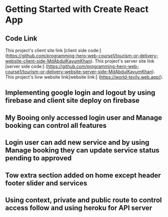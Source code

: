 # Getting Started with Create React App

## Code Link

This project's client site link [client side code:] (https://github.com/programming-hero-web-course1/tourism-or-delivery-website-client-side-MdAbdulKayumKhan).
This project's server site link [server side code:] (https://github.com/programming-hero-web-course1/tourism-or-delivery-website-server-side-MdAbdulKayumKhan).
This project's livw website link[website link:] (https://world-tevily.web.app/).

## Implementing google login and logout by using firebase and client site deploy on firebase
## My Booing only accessed login user and Manage booking can control all features 
## Login user can add new service and by using Manage booking they can update service status pending to approved 
## Tow extra section added on home except header footer slider and services
## Using context, private and public route to control access follow and using heroku for API server 
